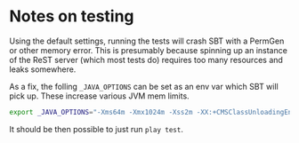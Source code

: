 # Notes on testing

Using the default settings, running the tests will crash SBT with a PermGen or other
memory error. This is presumably because spinning up an instance of the ReST server
(which most tests do) requires too many resources and leaks somewhere.

As a fix, the folling `_JAVA_OPTIONS` can be set as an env var which SBT will pick up.
These increase various JVM mem limits.

```bash
export _JAVA_OPTIONS="-Xms64m -Xmx1024m -Xss2m -XX:+CMSClassUnloadingEnabled -XX:MaxPermSize=256M -Dconfig.file=conf/test.conf"
```

It should be then possible to just run `play test`.
